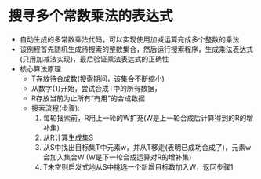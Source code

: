 
# 搜寻多个常数乘法的表达式
- 自动生成的多常数乘法代码，可以实现使用加减运算完成多个整数的乘法
- 该例程首先随机生成待搜索的整数集合，然后运行搜索程序，生成乘法表达式(只用加减法实现)，最后验证乘法表达式的正确性
- 核心算法原理
  - T存放待合成数(搜索期间，该集合不断缩小)
  - 从数字{1}开始，尝试合成T中的所有数据，
  - R存放当前为止所有“有用”的合成数据
  - 搜索流程(步骤):
    1. 每轮搜索前，R用上一轮的W扩充(W是上一轮合成后计算得到的R的增补集)
    2. 从R计算生成集S
    3. 从S中找出目标集T中元素w，并从T移走(表明已成功合成了)，元素w会加入集合W (W是下一轮合成运算对R的增补集)
    4. T未空则启发式地从S中挑选一个新增目标数加入W，返回步骤1
